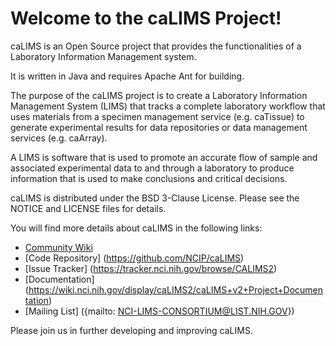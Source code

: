 Welcome to the caLIMS Project!
==============================

caLIMS is an Open Source project that provides the functionalities of a
Laboratory Information Management system.

It is written in Java and requires Apache Ant for building.

The purpose of the caLIMS project is to create a Laboratory Information
Management System (LIMS) that tracks a complete laboratory workflow that uses
materials from a specimen management service (e.g. caTissue) to generate
experimental results for data repositories or data management services (e.g.
caArray).

A LIMS is software that is used to promote an accurate flow of sample and
associated experimental data to and through a laboratory to produce information
that is used to make conclusions and critical decisions.


caLIMS is distributed under the BSD 3-Clause License.
Please see the NOTICE and LICENSE files for details.

You will find more details about caLIMS in the following links:

 * [Community Wiki](https://wiki.nci.nih.gov/display/caLIMS/)
 * [Code Repository] (https://github.com/NCIP/caLIMS)
 * [Issue Tracker] (https://tracker.nci.nih.gov/browse/CALIMS2)
 * [Documentation] (https://wiki.nci.nih.gov/display/caLIMS2/caLIMS+v2+Project+Documentation)
 * [Mailing List] ({mailto: NCI-LIMS-CONSORTIUM@LIST.NIH.GOV})


Please join us in further developing and improving caLIMS.
